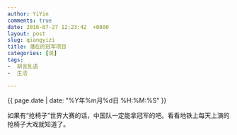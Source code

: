 ```yaml
---
author: YiYin
comments: true
date: 2016-07-27 12:23:42  +0800
layout: post
slug: qiangyizi
title: 潜在的冠军项目
categories: [说]
tags:
-  胡言乱语
-  生活

---
```

<div class="saying">
<div class="timestamp">{{ page.date | date: "%Y年%m月%d日 %H:%M:%S" }}</div>

如果有“抢椅子”世界大赛的话，中国队一定能拿冠军的吧。看看地铁上每天上演的抢椅子大戏就知道了。
</div>